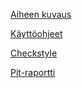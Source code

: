 [Aiheen kuvaus](dokumentaatio/aiheenKuvausJaRakenne.md)

[Käyttöohjeet](dokumentaatio/kayttoohjeet.md)

[Checkstyle](https://htmlpreview.github.io/?https://github.com/KeremAtak/Labraharava/blob/master/dokumentaatio/checkstyle/checkstyle.html)


[Pit-raportti](https://htmlpreview.github.io/?https://github.com/KeremAtak/Labraharava/blob/master/dokumentaatio/pit/index.html)
